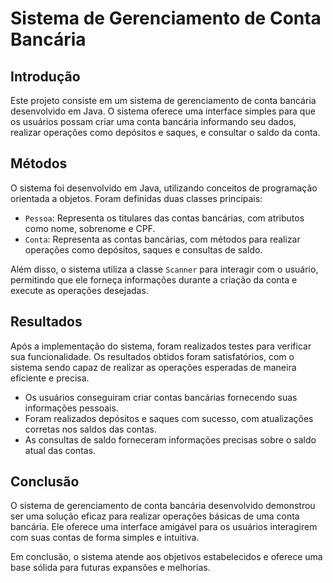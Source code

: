 # Sistema de Gerenciamento de Conta Bancária

## Introdução

Este projeto consiste em um sistema de gerenciamento de conta bancária desenvolvido em Java. O sistema oferece uma interface simples para que os usuários possam criar uma conta bancária informando seu dados, realizar operações como depósitos e saques, e consultar o saldo da conta.

## Métodos

O sistema foi desenvolvido em Java, utilizando conceitos de programação orientada a objetos. Foram definidas duas classes principais:

- `Pessoa`: Representa os titulares das contas bancárias, com atributos como nome, sobrenome e CPF.
- `Conta`: Representa as contas bancárias, com métodos para realizar operações como depósitos, saques e consultas de saldo.

Além disso, o sistema utiliza a classe `Scanner` para interagir com o usuário, permitindo que ele forneça informações durante a criação da conta e execute as operações desejadas.

## Resultados

Após a implementação do sistema, foram realizados testes para verificar sua funcionalidade. Os resultados obtidos foram satisfatórios, com o sistema sendo capaz de realizar as operações esperadas de maneira eficiente e precisa.

- Os usuários conseguiram criar contas bancárias fornecendo suas informações pessoais.
- Foram realizados depósitos e saques com sucesso, com atualizações corretas nos saldos das contas.
- As consultas de saldo forneceram informações precisas sobre o saldo atual das contas.

## Conclusão

O sistema de gerenciamento de conta bancária desenvolvido demonstrou ser uma solução eficaz para realizar operações básicas de uma conta bancária. Ele oferece uma interface amigável para os usuários interagirem com suas contas de forma simples e intuitiva.

Em conclusão, o sistema atende aos objetivos estabelecidos e oferece uma base sólida para futuras expansões e melhorias.
